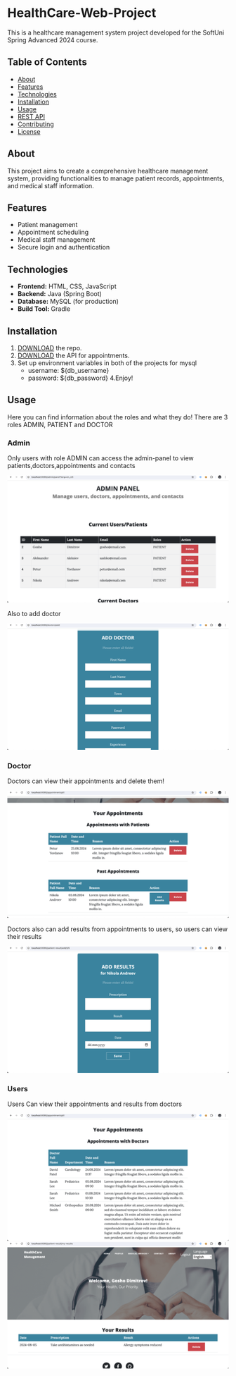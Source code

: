 # HealthCare-Web-Project

This is a healthcare management system project developed for the SoftUni Spring Advanced 2024 course.

## Table of Contents
- [About](#about)
- [Features](#features)
- [Technologies](#technologies)
- [Installation](#installation)
- [Usage](#usage)
- [REST API](#rest-api)
- [Contributing](#contributing)
- [License](#license)

## About
This project aims to create a comprehensive healthcare management system, providing functionalities to manage patient records, appointments, and medical staff information.

## Features
- Patient management
- Appointment scheduling
- Medical staff management
- Secure login and authentication

## Technologies
- **Frontend:** HTML, CSS, JavaScript
- **Backend:** Java (Spring Boot)
- **Database:** MySQL (for production)
- **Build Tool:** Gradle

## Installation
1. [DOWNLOAD](https://github.com/stilyanov/HealthCare-Web-Project/archive/refs/heads/main.zip) the repo.
2. [DOWNLOAD](https://github.com/stilyanov/Healthcare-Appointments/archive/refs/heads/main.zip) the API for appointments.
3. Set up environment variables in both of the projects for mysql
    - username: ${db_username}
    - password: ${db_password}
4.Enjoy!

## Usage
Here you can find information about the roles and what they do! There are 3 roles ADMIN, PATIENT and DOCTOR
<h3>Admin</h3>

Only users with role ADMIN can access the admin-panel to view patients,doctors,appointments and contacts

<img src="https://github.com/stilyanov/HealthCare-Web-Project/blob/main/src/main/resources/static/images/project/admin.png" max-width=100% />

Also to add doctor

<img src="https://github.com/stilyanov/HealthCare-Web-Project/blob/main/src/main/resources/static/images/project/admin-add-doctor.png" max-width=100% />

<h3>Doctor</h3>

Doctors can view their appointments and delete them!

<img src="https://github.com/stilyanov/HealthCare-Web-Project/blob/main/src/main/resources/static/images/project/doctor.png" max-width=100% />

Doctors also can add results from appointments to users, so users can view their results

<img src="https://github.com/stilyanov/HealthCare-Web-Project/blob/main/src/main/resources/static/images/project/doctor-result.png" max-width=100% />

<h3>Users</h3>

Users Can view their appointments and results from doctors

<img src="https://github.com/stilyanov/HealthCare-Web-Project/blob/main/src/main/resources/static/images/project/user-appointments.png" max-width=100% />

<img src="https://github.com/stilyanov/HealthCare-Web-Project/blob/main/src/main/resources/static/images/project/user-results.png" max-width=100% />
